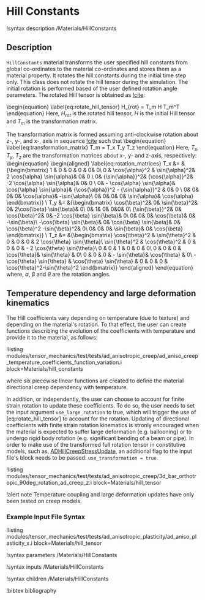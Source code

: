 # Hill Constants

!syntax description /Materials/HillConstants

## Description

`HillConstants` material transforms the user specified hill constants from global co-ordinates to the material co-ordinates and stores them as a material property. It rotates the hill constants during the initial time step only. This class does not rotate the hill tensor during the simulation.  The initial rotation is performed based of the user defined rotation angle parameters. The rotated Hill tensor is obtained as [!cite](stewart2011anisotropic):

\begin{equation}
\label{eq:rotate_hill_tensor}
  H_{rot} = T_m H T_m^T
\end{equation}
 Here, $H_{rot}$ is the rotated hill tensor, $H$ is the initial Hill tensor and $T_m$ is the transformation matrix.

The transformation matrix is formed assuming anti-clockwise rotation about z-, y-, and x-, axis in sequence [!cite](bower2009applied) such that
\begin{equation}
\label{eq:transformation_matrix}
 T_m = T_x T_y T_z
\end{equation}
Here, $T_x$, $T_y$, $T_z$ are the transformation matrices about x-, y- and z-axis, respectively:
\begin{equation}
\begin{aligned}
\label{eq:rotation_matrices}
 T_x &=   &{\begin{bmatrix}
           1 & 0 & 0 & 0 & 0& 0\\
           0 & \cos{\alpha}^2 & \sin{\alpha}^2& 2 \cos{\alpha} \sin{\alpha}& 0& 0 \\
           0& {\sin{\alpha}}^2& {\cos{\alpha}}^2& -2 \cos{\alpha} \sin{\alpha}& 0& 0 \\
           0& - \cos{\alpha} \sin{\alpha}& \cos{\alpha} \sin{\alpha}& {\cos{\alpha}}^2 - {\sin{\alpha}}^2 & 0& 0 \\
           0& 0& 0& 0& \cos{\alpha}& -\sin{\alpha}\\
           0& 0& 0& 0& \sin{\alpha}& \cos{\alpha}
           \end{bmatrix}} \\
 T_y &=   &{\begin{bmatrix}
            \cos{\beta}^2& 0& \sin{\beta}^2& 0& 2\cos{\beta} \sin{\beta}& 0\\
            0& 1& 0& 0&0& 0\\
            {\sin{\beta}}^2& 0& \cos{\beta}^2& 0& -2 \cos{\beta} \sin{\beta}& 0\\
            0& 0& 0& \cos{\beta}& 0& -\sin{\beta}\\
            -\cos{\beta} \sin{\beta}& 0&  \cos{\beta} \sin{\beta}& 0& \cos{\beta}^2 -\sin{\beta}^2& 0\\
            0& 0& 0& \sin{\beta}& 0& \cos{\beta}
            \end{bmatrix}} \\
  T_z &=  &{\begin{bmatrix}
             \cos{\theta}^2 & \sin{\theta}^2 & 0 & 0 & 0 & 2 \cos{\theta} \sin{\theta}\\
             \sin{\theta}^2 & \cos{\theta}^2 & 0 & 0 & 0 & - 2 \cos{\theta} \sin{\theta}\\
             0 & 0 & 1 & 0 & 0 & 0\\
             0 & 0 & 0 & \cos{\theta}& \sin{\theta} & 0\\
             0 & 0 & 0 & - \sin{\theta}& \cos{\theta} & 0\\
             -\cos{\theta} \sin{\theta} & \cos{\theta} \sin{\theta} & 0 & 0 & 0 & \cos{\theta}^2-\sin{\theta}^2
             \end{bmatrix}}
\end{aligned}
\end{equation}
where, $\alpha$, $\beta$ and $\theta$ are the rotation angles.

## Temperature dependency and large deformation kinematics

The Hill coefficients vary depending on temperature (due to texture) and depending on the material's rotation. To that effect, the user can create functions describing the evolution of the coefficients with temperature and provide it to the material, as follows:

!listing modules/tensor_mechanics/test/tests/ad_anisotropic_creep/ad_aniso_creep_temperature_coefficients_function_variation.i block=Materials/hill_constants

where six piecewise linear functions are created to define the material directional creep dependency with temperature.

In addition, or independently, the user can choose to account for finite strain rotation to update these coefficients. To do so, the user needs to set the input argument `use_large_rotation` to true, which will trigger the use of [eq:rotate_hill_tensor] to account for the rotation. Updating of directional coefficients with finite strain rotation kinematics is stronly encouraged when the material is expected to suffer large deformation (e.g. ballooning) or to undergo rigid body rotation (e.g. significant bending of a beam or pipe). In order to make use of the transformed full rotation tensor in constitutive models, such as, [ADHillCreepStressUpdate](/ADHillCreepStressUpdate.md), an additional flag to the input file's block needs to be passed: `use_transformation = true`.

!listing modules/tensor_mechanics/test/tests/ad_anisotropic_creep/3d_bar_orthotropic_90deg_rotation_ad_creep_z.i block=Materials/hill_tensor

!alert note
Temperature coupling and large deformation updates have only been tested on creep models.

### Example Input File Syntax

!listing modules/tensor_mechanics/test/tests/ad_anisotropic_plasticity/ad_aniso_plasticity_x.i block=Materials/hill_tensor

!syntax parameters /Materials/HillConstants

!syntax inputs /Materials/HillConstants

!syntax children /Materials/HillConstants

!bibtex bibliography
